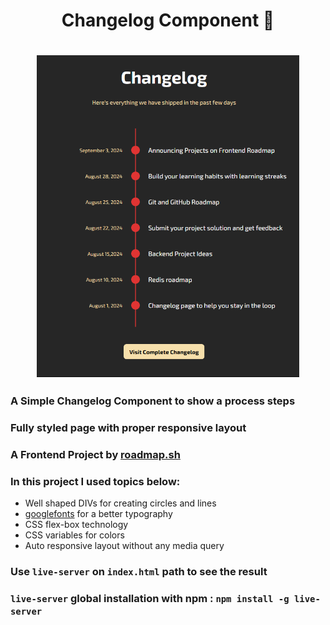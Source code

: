 <h1 align="center">Changelog Component 📝<h1>
<p align="center">
<img align="center" width="420px" src="./banner.png" alt="Banner Image">
</p>

### A Simple Changelog Component to show a process steps

### Fully styled page with proper responsive layout

### A Frontend Project by [roadmap.sh](https://roadmap.sh/frontend/projects)

### In this project I used topics below:

-   Well shaped DIVs for creating circles and lines
-   [googlefonts](https://fonts.google.com/) for a better typography
-   CSS flex-box technology
-   CSS variables for colors
-   Auto responsive layout without any media query

### Use `live-server` on `index.html` path to see the result

### `live-server` global installation with npm : `npm install -g live-server`
